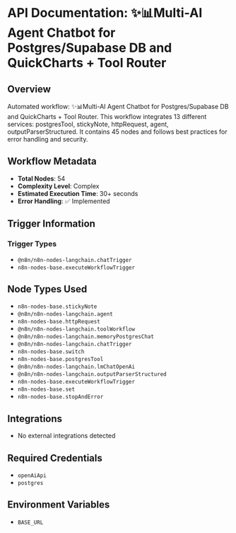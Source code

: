 # API Documentation: ✨📊Multi-AI Agent Chatbot for Postgres/Supabase DB and QuickCharts + Tool Router

## Overview
Automated workflow: ✨📊Multi-AI Agent Chatbot for Postgres/Supabase DB and QuickCharts + Tool Router. This workflow integrates 13 different services: postgresTool, stickyNote, httpRequest, agent, outputParserStructured. It contains 45 nodes and follows best practices for error handling and security.

## Workflow Metadata
- **Total Nodes**: 54
- **Complexity Level**: Complex
- **Estimated Execution Time**: 30+ seconds
- **Error Handling**: ✅ Implemented

## Trigger Information
### Trigger Types
- `@n8n/n8n-nodes-langchain.chatTrigger`
- `n8n-nodes-base.executeWorkflowTrigger`

## Node Types Used
- `n8n-nodes-base.stickyNote`
- `@n8n/n8n-nodes-langchain.agent`
- `n8n-nodes-base.httpRequest`
- `@n8n/n8n-nodes-langchain.toolWorkflow`
- `@n8n/n8n-nodes-langchain.memoryPostgresChat`
- `@n8n/n8n-nodes-langchain.chatTrigger`
- `n8n-nodes-base.switch`
- `n8n-nodes-base.postgresTool`
- `@n8n/n8n-nodes-langchain.lmChatOpenAi`
- `@n8n/n8n-nodes-langchain.outputParserStructured`
- `n8n-nodes-base.executeWorkflowTrigger`
- `n8n-nodes-base.set`
- `n8n-nodes-base.stopAndError`

## Integrations
- No external integrations detected

## Required Credentials
- `openAiApi`
- `postgres`

## Environment Variables
- `BASE_URL`
